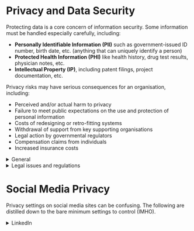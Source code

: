 # Privacy and Data Security

Protecting data is a core concern of information security.  Some information must be handled especially carefully, including:

* **Personally Identifiable Information (PII)** such as government-issued ID number, birth date, etc. (anything that can uniquely identify a person)
* **Protected Health Information (PHI)** like health history, drug test results, physician notes, etc.
* **Intellectual Property (IP)**, including patent filings, project documentation, etc.

Privacy risks may have serious consequences for an organisation, including:
* Perceived and/or actual harm to privacy
* Failure to meet public expectations on the use and protection of personal information
* Costs of redesigning or retro-fitting systems
* Withdrawal of support from key supporting organisations
* Legal action by governmental regulators
* Compensation claims from individuals
* Increased insurance costs

<details>
  <summary> General </summary>
  
* Categorize all data processed, transmitted, or stored properly.
* Protect sensitive data in transit and at rest as appropriate.
* Follow best practices pertaining to infrastructure
* Apply each data category's protection requirements in the architecture, including:
  * Encryption
  * Integrity
  * Confidentiality
  * Secure retention
* Encrypt database connection strings.
* Ensure applications follow best practices for data security, including input sanitization and output encoding.
</details>

<details>
  <summary> Legal issues and regulations </summary>

  Many countries and U.S. states have data privacy laws, with stringent requirements and dire consequences. Among the most famous:
  
  * [General Data Protection Regulation (GDPR)](https://gdpr.eu) governs the personal information belonging to people in the European Union.
  * [California Consumer Privacy Act (CCPA)](https://www.oag.ca.gov/privacy/ccpa) governs the personal information of California residents.
  
</details>

# Social Media Privacy

Privacy settings on social media sites can be confusing. The following are distilled down to the bare minimum settings to control (IMHO).

<details>
  <summary> LinkedIn </summary>

  To get to the appropriate settings, go to the Me menu > Settings & Privacy.

  ## Account preferences:
  ### Profile Information
  * Personal demographic information -- Check to ensure LI isn't storing your data (unless you trust Microsoft with it)
  ### General preferences
  *  Feed preferences > Show political content -- For sanity's sake, turn off (is this really where you want to see such dreg?)
  ### Syncing options
  * Sync contacts > Remove all -- Unless you trust Microsoft with them
  * Partners & services -- Check that you really trust Microsoft with connecting to other services

  ## Sign in & Security:
  ### Account access
  * Where you're signed in -- It doesn't hurt to check the active sessions list periodically. Make sure all the entries (usually one for each LI tab open) are yours. End any sessions you don't recognize. (I had sessions still open that I last accessed two months ago -- if anyone knows of a course in managing browser tabs, I'd like to hear about it.)
  * Two-step verification -- Turn on and use an authenticator app to make logging in more secure (and admittedly yes, slightly less convenient). Don't bother with SMS as a method, as this is susceptible to SIM swapping attacks.

  ## Visibility: 

  Change settings as desired. Of course, part of the point of LI is that people can find you and learn about your work history. But there are things you might not want to share, for example:
  ### Visibility of your profile & network
  * Who can see your email address (recommend limiting to connections or no one)
  * Who can see members you follow
  * Page owners exporting your data (recommend turning off)
  * Profile discovery and visibility off LinkedIn (recommend turning off)
  
  ### Visibility of your LinkedIn activity
  * Manage active status (recommend setting to No one, unless you're ok with people seeing you're actively on LI)

  ## Data privacy:

  ### How LinkedIn uses your data
  Special thanks to the EU for passing the GDPR!
  * Get a copy of your data -- Not a bad idea to look through periodically.
  * Search history -- Only visible to LI, but if your search results aren't showing you what you want, it might be a good time to clear it here.
  * Demographic info -- This is sensitive info. Why give it to a company if it's not required?
  * Social, economic, and workplace research -- Turn off. You won't benefit from the collection of your data.
  * Data for Generative AI Improvement -- Turn off. You won't benefit from the collection of your data.

  ### Messaging experience
  * Read receipts and typing indicators -- Turn off.

    [Work in progress]

</details>

